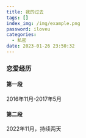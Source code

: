 ```yaml
---
title: 我的过去
tags: []
index_img: /img/example.png
password: iloveu
categories:
  - 私密
date: 2023-01-26 23:50:32
---
```

### 恋爱经历
#### 第一段
2016年11月-2017年5月
#### 第二段
2022年11月，持续两天
